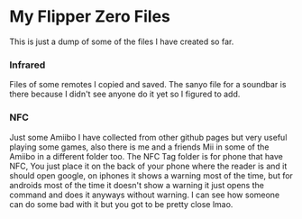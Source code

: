 <h1>My Flipper Zero Files</h1>
 <p>This is just a dump of some of the files I have created so far.</p>

<h3>Infrared</h3>
<p>Files of some remotes I copied and saved. The sanyo file for a soundbar is there because I didn't see anyone do it yet so I figured to add.</p>

<h3>NFC</h3>

<p>Just some Amiibo I have collected from other github pages but very useful playing some games, also there is me and a friends Mii in some of the Amiibo in a different folder too. The NFC Tag folder is for phone that have NFC, You just place it on the back of your phone where the reader is and it should open google, on iphones it shows a warning most of the time, but for androids most of the time it doesn't show a warning it just opens the command and does it anyways without warning. I can see how someone can do some bad with it but you got to be pretty close lmao.</p>


